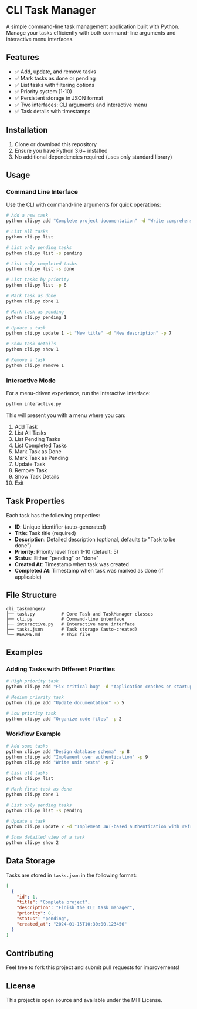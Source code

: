 # CLI Task Manager

A simple command-line task management application built with Python. Manage your tasks efficiently with both command-line arguments and interactive menu interfaces.

## Features

- ✅ Add, update, and remove tasks
- ✅ Mark tasks as done or pending
- ✅ List tasks with filtering options
- ✅ Priority system (1-10)
- ✅ Persistent storage in JSON format
- ✅ Two interfaces: CLI arguments and interactive menu
- ✅ Task details with timestamps

## Installation

1. Clone or download this repository
2. Ensure you have Python 3.6+ installed
3. No additional dependencies required (uses only standard library)

## Usage

### Command Line Interface

Use the CLI with command-line arguments for quick operations:

```bash
# Add a new task
python cli.py add "Complete project documentation" -d "Write comprehensive README and code comments" -p 8

# List all tasks
python cli.py list

# List only pending tasks
python cli.py list -s pending

# List only completed tasks
python cli.py list -s done

# List tasks by priority
python cli.py list -p 8

# Mark task as done
python cli.py done 1

# Mark task as pending
python cli.py pending 1

# Update a task
python cli.py update 1 -t "New title" -d "New description" -p 7

# Show task details
python cli.py show 1

# Remove a task
python cli.py remove 1
```

### Interactive Mode

For a menu-driven experience, run the interactive interface:

```bash
python interactive.py
```

This will present you with a menu where you can:

1. Add Task
2. List All Tasks
3. List Pending Tasks
4. List Completed Tasks
5. Mark Task as Done
6. Mark Task as Pending
7. Update Task
8. Remove Task
9. Show Task Details
10. Exit

## Task Properties

Each task has the following properties:

- **ID**: Unique identifier (auto-generated)
- **Title**: Task title (required)
- **Description**: Detailed description (optional, defaults to "Task to be done")
- **Priority**: Priority level from 1-10 (default: 5)
- **Status**: Either "pending" or "done"
- **Created At**: Timestamp when task was created
- **Completed At**: Timestamp when task was marked as done (if applicable)

## File Structure

```
cli_taskmanger/
├── task.py          # Core Task and TaskManager classes
├── cli.py           # Command-line interface
├── interactive.py   # Interactive menu interface
├── tasks.json       # Task storage (auto-created)
└── README.md        # This file
```

## Examples

### Adding Tasks with Different Priorities

```bash
# High priority task
python cli.py add "Fix critical bug" -d "Application crashes on startup" -p 10

# Medium priority task
python cli.py add "Update documentation" -p 5

# Low priority task
python cli.py add "Organize code files" -p 2
```

### Workflow Example

```bash
# Add some tasks
python cli.py add "Design database schema" -p 8
python cli.py add "Implement user authentication" -p 9
python cli.py add "Write unit tests" -p 7

# List all tasks
python cli.py list

# Mark first task as done
python cli.py done 1

# List only pending tasks
python cli.py list -s pending

# Update a task
python cli.py update 2 -d "Implement JWT-based authentication with refresh tokens"

# Show detailed view of a task
python cli.py show 2
```

## Data Storage

Tasks are stored in `tasks.json` in the following format:

```json
[
  {
    "id": 1,
    "title": "Complete project",
    "description": "Finish the CLI task manager",
    "priority": 8,
    "status": "pending",
    "created_at": "2024-01-15T10:30:00.123456"
  }
]
```

## Contributing

Feel free to fork this project and submit pull requests for improvements!

## License

This project is open source and available under the MIT License.
